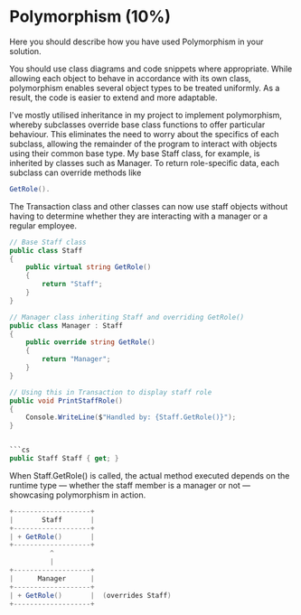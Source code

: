 # Polymorphism (10%)

Here you should describe how you have used Polymorphism in your solution.

You should use class diagrams and code snippets where appropriate.
While allowing each object to behave in accordance with its own class, polymorphism enables several object types to be treated uniformly. As a result, the code is easier to extend and more adaptable.

I've mostly utilised inheritance in my project to implement polymorphism, whereby subclasses override base class functions to offer particular behaviour. This eliminates the need to worry about the specifics of each subclass, allowing the remainder of the program to interact with objects using their common base type.
My base Staff class, for example, is inherited by classes such as Manager. To return role-specific data, each subclass can override methods like
```cs
GetRole().
```
The Transaction class and other classes can now use staff objects without having to determine whether they are interacting with a manager or a regular employee.
```cs
// Base Staff class
public class Staff
{
    public virtual string GetRole()
    {
        return "Staff";
    }
}

// Manager class inheriting Staff and overriding GetRole()
public class Manager : Staff
{
    public override string GetRole()
    {
        return "Manager";
    }
}

// Using this in Transaction to display staff role
public void PrintStaffRole()
{
    Console.WriteLine($"Handled by: {Staff.GetRole()}");
}


```cs
public Staff Staff { get; }
```
When Staff.GetRole() is called, the actual method executed depends on the runtime type — whether the staff member is a manager or not — showcasing polymorphism in action.

```cs
+-------------------+
|       Staff       |
+-------------------+
| + GetRole()       |
+-------------------+
          ^
          |
+-------------------+
|      Manager      |
+-------------------+
| + GetRole()       |  (overrides Staff)
+-------------------+
```



